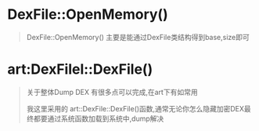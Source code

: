 # DexFile::OpenMemory()

> DexFile::OpenMemory() 主要是能通过DexFile类结构得到base,size即可



# art:DexFilel::DexFile()

>关于整体Dump DEX 有很多点可以完成,在art下有如常用
>
>我这里采用的 art::DexFile::DexFile()函数,通常无论你怎么隐藏加密DEX最终都要通过系统函数加载到系统中,dump解决

